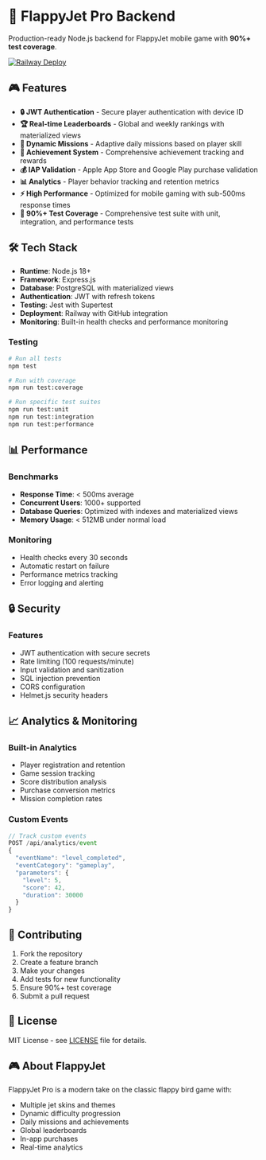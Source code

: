 # 🚀 FlappyJet Pro Backend

Production-ready Node.js backend for FlappyJet mobile game with **90%+ test coverage**.

[![Railway Deploy](https://railway.app/button.svg)](https://railway.app/template/your-template-id)

## 🎮 **Features**

- **🔒 JWT Authentication** - Secure player authentication with device ID
- **🏆 Real-time Leaderboards** - Global and weekly rankings with materialized views
- **🎯 Dynamic Missions** - Adaptive daily missions based on player skill
- **🏅 Achievement System** - Comprehensive achievement tracking and rewards
- **💰 IAP Validation** - Apple App Store and Google Play purchase validation
- **📊 Analytics** - Player behavior tracking and retention metrics
- **⚡ High Performance** - Optimized for mobile gaming with sub-500ms response times
- **🧪 90%+ Test Coverage** - Comprehensive test suite with unit, integration, and performance tests

## 🛠️ **Tech Stack**

- **Runtime**: Node.js 18+
- **Framework**: Express.js
- **Database**: PostgreSQL with materialized views
- **Authentication**: JWT with refresh tokens
- **Testing**: Jest with Supertest
- **Deployment**: Railway with GitHub integration
- **Monitoring**: Built-in health checks and performance monitoring


### **Testing**
```bash
# Run all tests
npm test

# Run with coverage
npm run test:coverage

# Run specific test suites
npm run test:unit
npm run test:integration
npm run test:performance
```


## 📊 **Performance**

### **Benchmarks**
- **Response Time**: < 500ms average
- **Concurrent Users**: 1000+ supported
- **Database Queries**: Optimized with indexes and materialized views
- **Memory Usage**: < 512MB under normal load

### **Monitoring**
- Health checks every 30 seconds
- Automatic restart on failure
- Performance metrics tracking
- Error logging and alerting

## 🔒 **Security**

### **Features**
- JWT authentication with secure secrets
- Rate limiting (100 requests/minute)
- Input validation and sanitization
- SQL injection prevention
- CORS configuration
- Helmet.js security headers


## 📈 **Analytics & Monitoring**

### **Built-in Analytics**
- Player registration and retention
- Game session tracking
- Score distribution analysis
- Purchase conversion metrics
- Mission completion rates

### **Custom Events**
```javascript
// Track custom events
POST /api/analytics/event
{
  "eventName": "level_completed",
  "eventCategory": "gameplay",
  "parameters": {
    "level": 5,
    "score": 42,
    "duration": 30000
  }
}
```

## 🤝 **Contributing**

1. Fork the repository
2. Create a feature branch
3. Make your changes
4. Add tests for new functionality
5. Ensure 90%+ test coverage
6. Submit a pull request

## 📄 **License**

MIT License - see [LICENSE](LICENSE) file for details.

## 🎮 **About FlappyJet**

FlappyJet Pro is a modern take on the classic flappy bird game with:
- Multiple jet skins and themes
- Dynamic difficulty progression
- Daily missions and achievements
- Global leaderboards
- In-app purchases
- Real-time analytics
